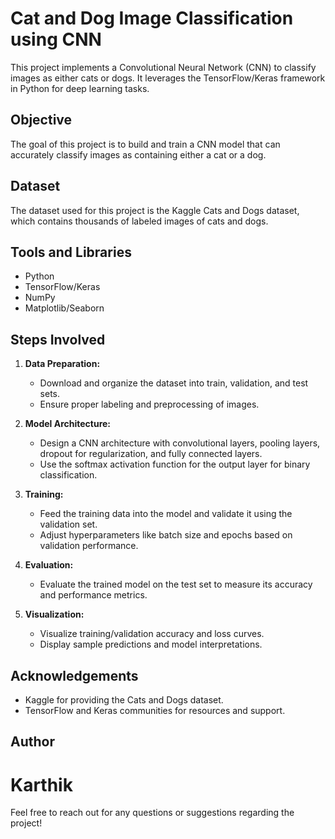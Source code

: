 # Cat and Dog Image Classification using CNN

This project implements a Convolutional Neural Network (CNN) to classify images as either cats or dogs. It leverages the TensorFlow/Keras framework in Python for deep learning tasks.

## Objective

The goal of this project is to build and train a CNN model that can accurately classify images as containing either a cat or a dog.

## Dataset

The dataset used for this project is the Kaggle Cats and Dogs dataset, which contains thousands of labeled images of cats and dogs.

## Tools and Libraries

- Python
- TensorFlow/Keras
- NumPy
- Matplotlib/Seaborn

## Steps Involved

1. **Data Preparation:**
   - Download and organize the dataset into train, validation, and test sets.
   - Ensure proper labeling and preprocessing of images.

2. **Model Architecture:**
   - Design a CNN architecture with convolutional layers, pooling layers, dropout for regularization, and fully connected layers.
   - Use the softmax activation function for the output layer for binary classification.

3. **Training:**
   - Feed the training data into the model and validate it using the validation set.
   - Adjust hyperparameters like batch size and epochs based on validation performance.

4. **Evaluation:**
   - Evaluate the trained model on the test set to measure its accuracy and performance metrics.

5. **Visualization:**
   - Visualize training/validation accuracy and loss curves.
   - Display sample predictions and model interpretations.

## Acknowledgements

- Kaggle for providing the Cats and Dogs dataset.
- TensorFlow and Keras communities for resources and support.

## Author

# Karthik 

Feel free to reach out for any questions or suggestions regarding the project!
